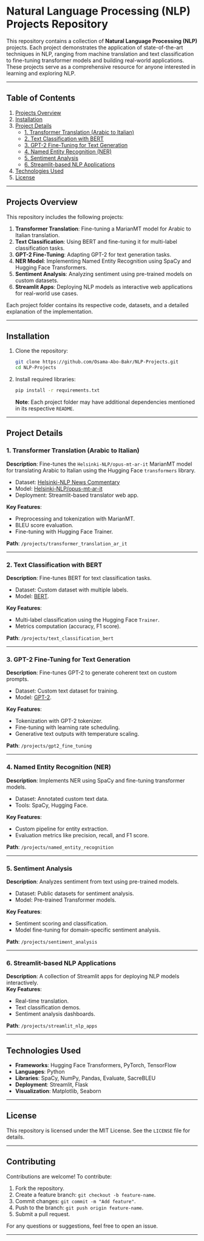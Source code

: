 # Natural Language Processing (NLP) Projects Repository

This repository contains a collection of **Natural Language Processing (NLP)** projects. Each project demonstrates the application of state-of-the-art techniques in NLP, ranging from machine translation and text classification to fine-tuning transformer models and building real-world applications. These projects serve as a comprehensive resource for anyone interested in learning and exploring NLP.

---

## Table of Contents
1. [Projects Overview](#projects-overview)
2. [Installation](#installation)
3. [Project Details](#project-details)
   - [1. Transformer Translation (Arabic to Italian)](#1-transformer-translation-arabic-to-italian)
   - [2. Text Classification with BERT](#2-text-classification-with-bert)
   - [3. GPT-2 Fine-Tuning for Text Generation](#3-gpt-2-fine-tuning-for-text-generation)
   - [4. Named Entity Recognition (NER)](#4-named-entity-recognition-ner)
   - [5. Sentiment Analysis](#5-sentiment-analysis)
   - [6. Streamlit-based NLP Applications](#6-streamlit-based-nlp-applications)
4. [Technologies Used](#technologies-used)
5. [License](#license)

---

## Projects Overview

This repository includes the following projects:
1. **Transformer Translation**: Fine-tuning a MarianMT model for Arabic to Italian translation.
2. **Text Classification**: Using BERT and fine-tuning it for multi-label classification tasks.
3. **GPT-2 Fine-Tuning**: Adapting GPT-2 for text generation tasks.
4. **NER Model**: Implementing Named Entity Recognition using SpaCy and Hugging Face Transformers.
5. **Sentiment Analysis**: Analyzing sentiment using pre-trained models on custom datasets.
6. **Streamlit Apps**: Deploying NLP models as interactive web applications for real-world use cases.

Each project folder contains its respective code, datasets, and a detailed explanation of the implementation.

---

## Installation

1. Clone the repository:
   ```bash
   git clone https://github.com/Osama-Abo-Bakr/NLP-Projects.git
   cd NLP-Projects
   ```

2. Install required libraries:
   ```bash
   pip install -r requirements.txt
   ```

   **Note**: Each project folder may have additional dependencies mentioned in its respective `README`.

---

## Project Details

### 1. Transformer Translation (Arabic to Italian)
**Description**: Fine-tunes the `Helsinki-NLP/opus-mt-ar-it` MarianMT model for translating Arabic to Italian using the Hugging Face `transformers` library.  
- Dataset: [Helsinki-NLP News Commentary](https://huggingface.co/datasets/Helsinki-NLP/news_commentary)  
- Model: [Helsinki-NLP/opus-mt-ar-it](https://huggingface.co/Helsinki-NLP/opus-mt-ar-it)  
- Deployment: Streamlit-based translator web app.

**Key Features**:
- Preprocessing and tokenization with MarianMT.
- BLEU score evaluation.
- Fine-tuning with Hugging Face Trainer.

**Path**: `/projects/transformer_translation_ar_it`

---

### 2. Text Classification with BERT
**Description**: Fine-tunes BERT for text classification tasks.  
- Dataset: Custom dataset with multiple labels.  
- Model: [BERT](https://huggingface.co/bert-base-uncased).

**Key Features**:
- Multi-label classification using the Hugging Face `Trainer`.
- Metrics computation (accuracy, F1 score).

**Path**: `/projects/text_classification_bert`

---

### 3. GPT-2 Fine-Tuning for Text Generation
**Description**: Fine-tunes GPT-2 to generate coherent text on custom prompts.  
- Dataset: Custom text dataset for training.  
- Model: [GPT-2](https://huggingface.co/gpt2).

**Key Features**:
- Tokenization with GPT-2 tokenizer.
- Fine-tuning with learning rate scheduling.
- Generative text outputs with temperature scaling.

**Path**: `/projects/gpt2_fine_tuning`

---

### 4. Named Entity Recognition (NER)
**Description**: Implements NER using SpaCy and fine-tuning transformer models.  
- Dataset: Annotated custom text data.  
- Tools: SpaCy, Hugging Face.

**Key Features**:
- Custom pipeline for entity extraction.
- Evaluation metrics like precision, recall, and F1 score.

**Path**: `/projects/named_entity_recognition`

---

### 5. Sentiment Analysis
**Description**: Analyzes sentiment from text using pre-trained models.  
- Dataset: Public datasets for sentiment analysis.  
- Model: Pre-trained Transformer models.

**Key Features**:
- Sentiment scoring and classification.
- Model fine-tuning for domain-specific sentiment analysis.

**Path**: `/projects/sentiment_analysis`

---

### 6. Streamlit-based NLP Applications
**Description**: A collection of Streamlit apps for deploying NLP models interactively.  
**Key Features**:
- Real-time translation.
- Text classification demos.
- Sentiment analysis dashboards.

**Path**: `/projects/streamlit_nlp_apps`

---

## Technologies Used
- **Frameworks**: Hugging Face Transformers, PyTorch, TensorFlow
- **Languages**: Python
- **Libraries**: SpaCy, NumPy, Pandas, Evaluate, SacreBLEU
- **Deployment**: Streamlit, Flask
- **Visualization**: Matplotlib, Seaborn

---

## License
This repository is licensed under the MIT License. See the `LICENSE` file for details.

---

## Contributing
Contributions are welcome! To contribute:
1. Fork the repository.
2. Create a feature branch: `git checkout -b feature-name`.
3. Commit changes: `git commit -m "Add feature"`.
4. Push to the branch: `git push origin feature-name`.
5. Submit a pull request.

For any questions or suggestions, feel free to open an issue.

---
